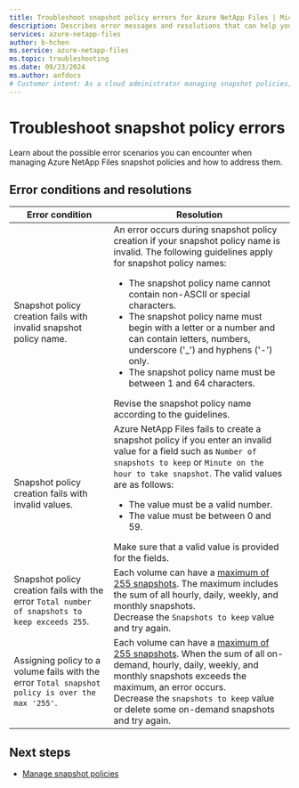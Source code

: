 ```yaml
---
title: Troubleshoot snapshot policy errors for Azure NetApp Files | Microsoft Docs
description: Describes error messages and resolutions that can help you troubleshoot snapshot policy management issues for Azure NetApp Files.
services: azure-netapp-files
author: b-hchen
ms.service: azure-netapp-files
ms.topic: troubleshooting
ms.date: 09/23/2024
ms.author: anfdocs
# Customer intent: As a cloud administrator managing snapshot policies, I want to troubleshoot error messages during policy creation, so that I can ensure the successful implementation of snapshot management for Azure NetApp Files.
---
```

# Troubleshoot snapshot policy errors

Learn about the possible error scenarios you can encounter when managing Azure NetApp Files snapshot policies and how to address them.

## Error conditions and resolutions 

|     Error condition    |     Resolution    |
|-|-|
| Snapshot policy creation fails with invalid snapshot policy name. | An error occurs during snapshot policy creation if your snapshot policy name is invalid. The following guidelines apply for snapshot policy names:  <ul><li> The snapshot policy name cannot contain non-ASCII or special characters. </li> <li> The snapshot policy name must begin with a letter or a number and can contain letters, numbers, underscore ('_') and hyphens ('-') only. </li> <li> The snapshot policy name must be between 1 and 64 characters. </li></ul> Revise the snapshot policy name according to the guidelines.  |
| Snapshot policy creation fails with invalid values. | Azure NetApp Files fails to create a snapshot policy if you enter an invalid value for a field such as `Number of snapshots to keep` or `Minute on the hour to take snapshot`. The valid values are as follows:  <ul><li>The value must be a valid number.</li> <li>The value must be between 0 and 59.</li></ul> Make sure that a valid value is provided for the fields. | 
| Snapshot policy creation fails with the error `Total number of snapshots to keep exceeds 255`. | Each volume can have a [maximum of 255 snapshots](azure-netapp-files-resource-limits.md). The maximum includes the sum of all hourly, daily, weekly, and monthly snapshots. <br> Decrease the `Snapshots to keep` value and try again. |
| Assigning policy to a volume fails with the error `Total snapshot policy is over the max '255'`. | Each volume can have a [maximum of 255 snapshots](azure-netapp-files-resource-limits.md). When the sum of all on-demand, hourly, daily, weekly, and monthly snapshots exceeds the maximum, an error occurs. <br> Decrease the `snapshots to keep` value or delete some on-demand snapshots and try again. | 

## Next steps  

* [Manage snapshot policies](snapshots-manage-policy.md)
